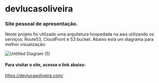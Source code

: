 # devlucasoliveira

### Site pessoal de apresentação. 
  
  
Neste projeto foi utilizado uma arquitetura hospedada na aws utilizando os serviços: Route53, CloudFront e S3 bucket.
Abaixo está um diagrama para melhor visualização: 

  
![Untitled Diagram (5)](https://user-images.githubusercontent.com/47563193/81508846-08b92300-92dd-11ea-8bc4-4721b2f00aea.png)
  
    
#### Para visitar o site, acesse o link abaixo:

  
https://devlucasoliveira.com/
